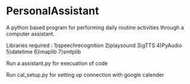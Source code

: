# PersonalAssistant
A python based program for performing daily routine activities through a computer assistant.

Libraries required : 
    1)speechrecognition
    2)playsound
    3)gTTS
    4)PyAudio
    5)datetime
    6)imaplib
    7)smtplib
    

Run a assistant.py for execuation of code

Run cal_setup.py for setting up connection with google calender

